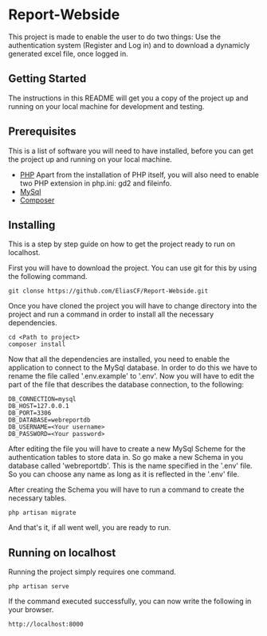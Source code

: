 # Report-Webside

This project is made to enable the user to do two things: Use the authentication system (Register and Log in) and to download a dynamicly generated excel file, once logged in.

## Getting Started

The instructions in this README will get you a copy of the project up and running on your local machine for development and testing.

## Prerequisites   

This is a list of software you will need to have installed, before you can get the project up and running on your local machine.

* [PHP](https://www.php.net/downloads.php)
Apart from the installation of PHP itself, you will also need to enable two PHP extension in php.ini: gd2 and fileinfo.
* [MySql](https://dev.mysql.com/downloads/)
* [Composer](https://getcomposer.org/download/)

## Installing

This is a step by step guide on how to get the project ready to run on localhost.

First you will have to download the project. You can use git for this by using the following command.

```
git clonse https://github.com/EliasCF/Report-Webside.git
```

Once you have cloned the project you will have to change directory into the project and run a command in order to install all the necessary dependencies.

```
cd <Path to project>
composer install
```

Now that all the dependencies are installed, you need to enable the application to connect to the MySql database. In order to do this we have to rename the file called '.env.example' to '.env'. Now you will have to edit the part of the file that describes the database connection, to the following:

```
DB_CONNECTION=mysql
DB_HOST=127.0.0.1
DB_PORT=3306
DB_DATABASE=webreportdb
DB_USERNAME=<Your username>
DB_PASSWORD=<Your password>
```

After editing the file you will have to create a new MySql Scheme for the authentication tables to store data in. So go make a new Schema in you database called 'webreportdb'. This is the name specified in the '.env' file. So you can choose any name as long as it is reflected in the '.env' file.

After creating the Schema you will have to run a command to create the necessary tables.

```
php artisan migrate
```

And that's it, if all went well, you are ready to run.

## Running on localhost

Running the project simply requires one command.

```
php artisan serve
```

If the command executed successfully, you can now write the following in your browser.

```
http://localhost:8000
```
